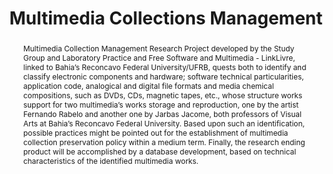 ---
abstract: Multimedia Collection Management Research Project developed by the Study
  Group and Laboratory Practice and Free Software and Multimedia - LinkLivre, linked
  to Bahia’s Reconcavo Federal University/UFRB, quests both to identify and classify
  electronic components and hardware; software technical particularities, application
  code, analogical and digital file formats and media chemical compositions, such
  as DVDs, CDs, magnetic tapes, etc., whose structure works support for two multimedia’s
  works storage and reproduction, one by the artist Fernando Rabelo and another one
  by Jarbas Jacome, both professors of Visual Arts at Bahia’s Reconcavo Federal University.
  Based upon such an identification, possible practices might be pointed out for the
  establishment of multimedia collection preservation policy within a medium term.
  Finally, the research ending product will be accomplished by a database development,
  based on technical characteristics of the identified multimedia works.
creators:
- Souza, Cláudio
- Ferreira, Ruben
date: null
document_url: https://services.phaidra.univie.ac.at/api/object/o:378047/download
grand_parent: iPRES
institutions: []
keywords:
- preservation
- digital archives
- multimedia collections
- lisbon
landing_page_url: https://phaidra.univie.ac.at/o:378047
language: eng
layout: publication
license: CC BY-SA 2.0 AT
notes_url: null
parent: iPRES 2013
publication_type: paper
size: 255480
slides_url: null
source_name: iPRES
stream_url: null
title: Multimedia Collections Management
year: 2013
---